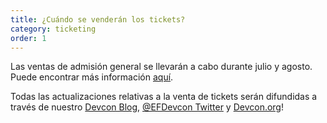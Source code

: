```yaml
---
title: ¿Cuándo se venderán los tickets?
category: ticketing
order: 1
---
```

Las ventas de admisión general se llevarán a cabo durante julio y agosto. Puede encontrar más información [aquí](https://devcon.org/en/tickets/).

Todas las actualizaciones relativas a la venta de tickets serán difundidas a través de nuestro [Devcon Blog](https://blog.ethereum.org/category/devcon/), [@EFDevcon Twitter](https://twitter.com/EFDevcon) y [Devcon.org](https://devcon.org/)!